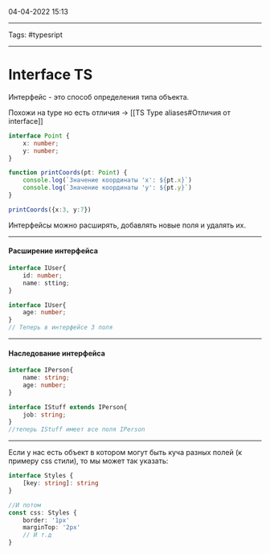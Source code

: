 04-04-2022
15:13
***
Tags: #typesript 
***
# Interface TS
Интерфейс - это способ определения типа объекта.

Похожи на type но есть отличия -> [[TS Type aliases#Отличия от interface]]

```typescript
interface Point {
	x: number;
	y: number;
}

function printCoords(pt: Point) { 
	console.log(`Значение координаты 'x': ${pt.x}`) 
	console.log(`Значение координаты 'y': ${pt.y}`) 
}

printCoords({x:3, y:7})
```

Интерфейсы можно расширять, добавлять новые поля и удалять их. 

---
#### Расширение интерфейса
```typescript
interface IUser{
	id: number;
	name: stting;
}

interface IUser{
	age: number;
}
// Теперь в интерфейсе 3 поля
```

---
#### Наследование интерфейса
```typescript
interface IPerson{
	name: string;
	age: number;
}

interface IStuff extends IPerson{
	job: string;
}
//теперь IStuff имеет все поля IPerson
```

---
Если у нас есть объект в котором могут быть куча разных полей (к примеру css стили), то мы может так указать:
```typescript
interface Styles {
	[key: string]: string
}

//И потом 
const css: Styles {
	border: '1px'
	marginTop: '2px'
	// И т.д
}
```